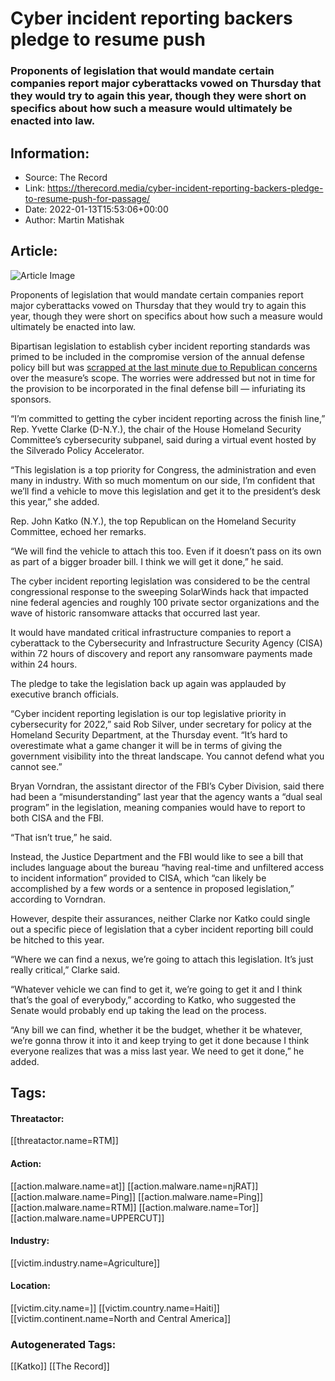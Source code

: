 # Cyber incident reporting backers pledge to resume push
### Proponents of legislation that would mandate certain companies report major cyberattacks vowed on Thursday that they would try to again this year, though they were short on specifics about how such a measure would ultimately be enacted into law.

## Information:
+ Source: The Record
+ Link: https://therecord.media/cyber-incident-reporting-backers-pledge-to-resume-push-for-passage/
+ Date: 2022-01-13T15:53:06+00:00
+ Author: Martin Matishak


## Article:
![Article Image](https://therecord.media/wp-content/uploads/2021/10/Inside-the-Capitol.jpg)

Proponents of legislation that would mandate certain companies report major cyberattacks vowed on Thursday that they would try to again this year, though they were short on specifics about how such a measure would ultimately be enacted into law.


Bipartisan legislation to establish cyber incident reporting standards was primed to be included in the compromise version of the annual defense policy bill but was [scrapped at the last minute due to Republican concerns](https://therecord.media/democrats-accused-gop-of-scuttling-incident-reporting-in-massive-defense-bill/) over the measure’s scope. The worries were addressed but not in time for the provision to be incorporated in the final defense bill — infuriating its sponsors.


“I’m committed to getting the cyber incident reporting across the finish line,” Rep. Yvette Clarke (D-N.Y.), the chair of the House Homeland Security Committee’s cybersecurity subpanel, said during a virtual event hosted by the Silverado Policy Accelerator. 


“This legislation is a top priority for Congress, the administration and even many in industry. With so much momentum on our side, I’m confident that we’ll find a vehicle to move this legislation and get it to the president’s desk this year,” she added.


Rep. John Katko (N.Y.), the top Republican on the Homeland Security Committee, echoed her remarks.


“We will find the vehicle to attach this too. Even if it doesn’t pass on its own as part of a bigger broader bill. I think we will get it done,” he said.


The cyber incident reporting legislation was considered to be the central congressional response to the sweeping SolarWinds hack that impacted nine federal agencies and roughly 100 private sector organizations and the wave of historic ransomware attacks that occurred last year.


It would have mandated critical infrastructure companies to report a cyberattack to the Cybersecurity and Infrastructure Security Agency (CISA) within 72 hours of discovery and report any ransomware payments made within 24 hours. 


The pledge to take the legislation back up again was applauded by executive branch officials. 


“Cyber incident reporting legislation is our top legislative priority in cybersecurity for 2022,” said Rob Silver, under secretary for policy at the Homeland Security Department, at the Thursday event. “It’s hard to overestimate what a game changer it will be in terms of giving the government visibility into the threat landscape. You cannot defend what you cannot see.”


Bryan Vorndran, the assistant director of the FBI’s Cyber Division, said there had been a “misunderstanding” last year that the agency wants a “dual seal program” in the legislation, meaning companies would have to report to both CISA and the FBI.


“That isn’t true,” he said. 


Instead, the Justice Department and the FBI would like to see a bill that includes language about the bureau “having real-time and unfiltered access to incident information” provided to CISA, which “can likely be accomplished by a few words or a sentence in proposed legislation,” according to Vorndran.


However, despite their assurances, neither Clarke nor Katko could single out a specific piece of legislation that a cyber incident reporting bill could be hitched to this year.


“Where we can find a nexus, we’re going to attach this legislation. It’s just really critical,” Clarke said.


“Whatever vehicle we can find to get it, we’re going to get it and I think that’s the goal of everybody,” according to Katko, who suggested the Senate would probably end up taking the lead on the process.


“Any bill we can find, whether it be the budget, whether it be whatever, we’re gonna throw it into it and keep trying to get it done because I think everyone realizes that was a miss last year. We need to get it done,” he added.





## Tags:

#### Threatactor:
[[threatactor.name=RTM]]

#### Action:
[[action.malware.name=at]] [[action.malware.name=njRAT]] [[action.malware.name=Ping]] [[action.malware.name=Ping]] [[action.malware.name=RTM]] [[action.malware.name=Tor]] [[action.malware.name=UPPERCUT]]

#### Industry:
[[victim.industry.name=Agriculture]]

#### Location:
[[victim.city.name=]] [[victim.country.name=Haiti]] [[victim.continent.name=North and Central America]]

### Autogenerated Tags:
[[Katko]] [[The Record]]

